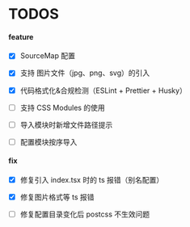 # TODOS

#### feature

- [x] SourceMap 配置

- [x] 支持 图片文件（jpg、png、svg）的引入

- [x] 代码格式化&合规检测（ESLint + Prettier + Husky）

- [ ] 支持 CSS Modules 的使用

- [ ] 导入模块时新增文件路径提示

- [ ] 配置模块按序导入

#### fix

- [x] 修复引入 index.tsx 时的 ts 报错（别名配置）

- [x] 修复图片格式等 ts 报错

- [ ] 修复配置目录变化后 postcss 不生效问题
